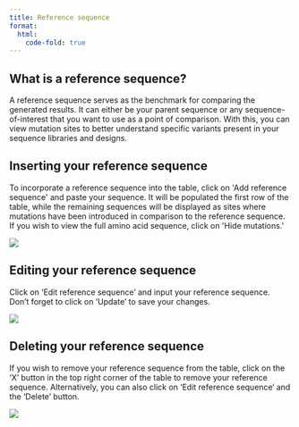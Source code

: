 ```yaml
---
title: Reference sequence
format:
  html:
    code-fold: true
---
```


## What is a reference sequence?
A reference sequence serves as the benchmark for comparing the generated results. It can either be your parent sequence or any sequence-of-interest that you want to use as a point of comparison. With this, you can view mutation sites to better understand specific variants present in your sequence libraries and designs.

## Inserting your reference sequence 
To incorporate a reference sequence into the table, click on 'Add reference sequence' and paste your sequence. It will be populated the first row of the table, while the remaining sequences will be displayed as sites where mutations have been introduced in comparison to the reference sequence. If you wish to view the full amino acid sequence, click on 'Hide mutations.'

![](/main_tutorial_images/ref_seq.gif)

## Editing your reference sequence 
Click on ‘Edit reference sequence’ and input your reference sequence. Don’t forget to click on ‘Update’ to save your changes. 

![](/main_tutorial_images/edit_ref_seq.png)


## Deleting your reference sequence
If you wish to remove your reference sequence from the table, click on the ‘X’ button in the top right corner of the table to remove your reference sequence. Alternatively, you can also click on ‘Edit reference sequence‘ and the ‘Delete’ button.

![](/main_tutorial_images/delete_ref_seq.png)